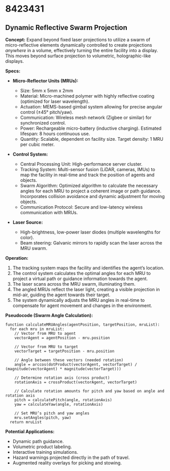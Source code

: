 # 8423431

## Dynamic Reflective Swarm Projection

**Concept:** Expand beyond fixed laser projections to utilize a swarm of micro-reflective elements dynamically controlled to create projections *anywhere* in a volume, effectively turning the entire facility into a display. This moves beyond surface projection to volumetric, holographic-like displays.

**Specs:**

*   **Micro-Reflector Units (MRUs):**
    *   Size: 5mm x 5mm x 2mm
    *   Material: Micro-machined polymer with highly reflective coating (optimized for laser wavelength).
    *   Actuation: MEMS-based gimbal system allowing for precise angular control (±45° pitch/yaw).
    *   Communication: Wireless mesh network (Zigbee or similar) for synchronized control.
    *   Power: Rechargeable micro-battery (inductive charging). Estimated lifespan: 8 hours continuous use.
    *   Quantity: Scalable, dependent on facility size. Target density: 1 MRU per cubic meter.

*   **Control System:**
    *   Central Processing Unit: High-performance server cluster.
    *   Tracking System: Multi-sensor fusion (LiDAR, cameras, IMUs) to map the facility in real-time and track the position of agents and objects.
    *   Swarm Algorithm: Optimized algorithm to calculate the necessary angles for each MRU to project a coherent image or path guidance. Incorporates collision avoidance and dynamic adjustment for moving objects.
    *   Communication Protocol: Secure and low-latency wireless communication with MRUs.

*   **Laser Source:**
    *   High-brightness, low-power laser diodes (multiple wavelengths for color).
    *   Beam steering: Galvanic mirrors to rapidly scan the laser across the MRU swarm.

**Operation:**

1.  The tracking system maps the facility and identifies the agent’s location.
2.  The control system calculates the optimal angles for each MRU to project a virtual path or guidance information towards the agent.
3.  The laser scans across the MRU swarm, illuminating them.
4.  The angled MRUs reflect the laser light, creating a visible projection in mid-air, guiding the agent towards their target.
5.  The system dynamically adjusts the MRU angles in real-time to compensate for agent movement and changes in the environment.

**Pseudocode (Swarm Angle Calculation):**

```
function calculateMRUAngles(agentPosition, targetPosition, mruList):
  for each mru in mruList:
    // Vector from MRU to agent
    vectorAgent = agentPosition - mru.position

    // Vector from MRU to target
    vectorTarget = targetPosition - mru.position

    // Angle between these vectors (needed rotation)
    angle = arccos(dotProduct(vectorAgent, vectorTarget) / (magnitude(vectorAgent) * magnitude(vectorTarget)))

    // Determine rotation axis (cross product)
    rotationAxis = crossProduct(vectorAgent, vectorTarget)

    // Calculate rotation amounts for pitch and yaw based on angle and rotation axis
    pitch = calculatePitch(angle, rotationAxis)
    yaw = calculateYaw(angle, rotationAxis)

    // Set MRU’s pitch and yaw angles
    mru.setAngles(pitch, yaw)
  return mruList
```

**Potential Applications:**

*   Dynamic path guidance.
*   Volumetric product labeling.
*   Interactive training simulations.
*   Hazard warnings projected directly in the path of travel.
*   Augmented reality overlays for picking and stowing.